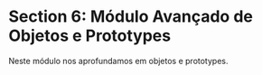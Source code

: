 # Section 6: Módulo Avançado de Objetos e Prototypes

Neste módulo nos aprofundamos em objetos e prototypes.